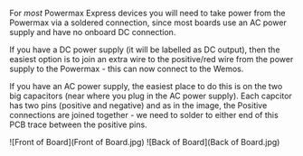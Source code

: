 For *most* Powermax Express devices you will need to take power from the Powermax via a soldered connection, since most boards use an AC power supply and have no onboard DC connection.

If you have a DC power supply (it will be labelled as DC output), then the easiest option is to join an extra wire to the positive/red wire from the power supply to the Powermax - this can now connect to the Wemos.

If you have an AC power supply, the easiest place to do this is on the two big capacitors (near where you plug in the AC power supply). Each capcitor has two pins (positive and negative) and as in the image, the Positive connections are joined together - we need to solder to either end of this PCB trace between the positive pins.

![Front of Board](Front of Board.jpg)
![Back of Board](Back of Board.jpg)
